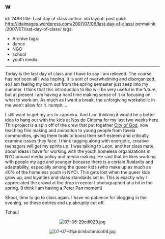 w
---
id: 2496
title: Last day of class
author: ida
layout: post
guid: http://idaimages.wordpress.com/2007/07/06/last-day-of-class/
permalink: /2007/07/last-day-of-class/
tags:
  - Archive
tags:
  - dance
  - NGO
  - school
  - youth media
---
Today is the last day of class and I have to say I am relieved. The course has not been all I was hoping. It is sort of overwhelming and disorganized, so I am feeling my burn out from the spring semester just seep into my summer. I think that this introduction to Rio will be very useful in the future, but at present I am having a hard time making sense of it or focusing on what to work on. As much as I want a break, the unforgiving workaholic in me won&#8217;t allow for it. humph&#8230;.

I still want to get my ars to capoeira. And I am thinking it would be a better idea to hang out with the kids at <a href="http://nosdocinema.org.br" target="_blank">Nos do Cinema</a> for my last two weeks here. This project is a spin off of the crew that put together <a href="http://www.miramax.com/cityofgod/" target="_blank">City of God</a>, now teaching film making and animation to young people from favela communities, giving them tools to boost their self-esteem and critically examine issues they face. I think tagging along with energetic, creative teenagers will get my spirits up. I was talking to Leon, another class mate, about ideas I have for working with the youth homeless organizations in NYC around media policy and media making. He said that he likes working with people my age and younger because there is a certain fluidarity and adaptability, especially among the queer kids (who make up as much as 40% of the homeless youth in NYC). This gets lost when the queer kids grow up, and loyalties and class standards set in. This is exactly why I appreciated the crowd at the drop in center I photographed at a bit in the spring. (I think I am having a Peter Pan moment)

Shoot, time to go to class again. I have no patience for blogging in the evening, so these entries end up abruptly cut off.

Tchau!

<p align="center">
  <img src="http://idaimages.files.wordpress.com/2007/07/07-06-29cdi029.jpg" alt="07-06-29cdi029.jpg" />
</p>

<p align="center">
  <img src="http://idaimages.files.wordpress.com/2007/07/07-07-01jardimbotanico04.jpg" alt="07-07-01jardimbotanico04.jpg" />
</p>